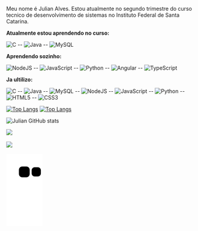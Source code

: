 Meu nome é Julian Alves. Estou atualmente no segundo trimestre do curso tecnico de desenvolvimento de sistemas no Instituto Federal de Santa Catarina.

**Atualmente estou aprendendo no curso:**

![C](https://img.shields.io/badge/c-%2300599C.svg?logo=c&logoColor=white) -- 
![Java](https://img.shields.io/badge/java-%23ED8B00.svg?logo=java&logoColor=white) -- 
![MySQL](https://img.shields.io/badge/mysql-%2300f.svg?logo=mysql&logoColor=white)


**Aprendendo sozinho:**

![NodeJS](https://img.shields.io/badge/node.js-6DA55F?logo=node.js&logoColor=white) -- 
![JavaScript](https://img.shields.io/badge/javascript-%23323330.svg?logo=javascript&logoColor=%23F7DF1E) -- 
![Python](https://img.shields.io/badge/python-3670A0?logo=python&logoColor=ffdd54) -- 
![Angular](https://img.shields.io/badge/angular-%23DD0031.svg?logo=angular&logoColor=white) -- 
![TypeScript](https://img.shields.io/badge/typescript-%23007ACC.svg?logo=typescript&logoColor=white)

**Ja ultilizo:**

![C](https://img.shields.io/badge/c-%2300599C.svg?logo=c&logoColor=white) -- 
![Java](https://img.shields.io/badge/java-%23ED8B00.svg?logo=java&logoColor=white) -- 
![MySQL](https://img.shields.io/badge/mysql-%2300f.svg?logo=mysql&logoColor=white) -- 
![NodeJS](https://img.shields.io/badge/node.js-6DA55F?logo=node.js&logoColor=white) -- 
![JavaScript](https://img.shields.io/badge/javascript-%23323330.svg?logo=javascript&logoColor=%23F7DF1E) -- 
![Python](https://img.shields.io/badge/python-3670A0?logo=python&logoColor=ffdd54) -- 
![HTML5](https://img.shields.io/badge/html5-%23E34F26.svg?logo=html5&logoColor=white) -- 
![CSS3](https://img.shields.io/badge/css3-%231572B6.svg?logo=css3&logoColor=white) 

[![Top Langs](https://github-readme-stats-sigma-five.vercel.app/api/top-langs/?username=JulianAlves006&layout=demo&theme=dracula&langs_count=20&count_private=true)](https://github.com/anuraghazra/github-readme-stats)                        [![Top Langs](https://github-readme-stats-sigma-five.vercel.app/api/top-langs/?username=JulianAlves006&layout=compact&theme=dracula&langs_count=20&count_private=true)](https://github.com/anuraghazra/github-readme-stats)

![Julian GitHub stats](https://github-readme-stats-sigma-five.vercel.app/api?username=JulianAlves006&show_icons=true&theme=dracula)


![](http://github-profile-summary-cards.vercel.app/api/cards/profile-details?username=JulianAlves006&theme=dracula)


     

![](http://github-profile-summary-cards.vercel.app/api/cards/productive-time?username=JulianAlves006&theme=dracula&utcOffset=8)

![Snake animation](https://github.com/rafaballerini/rafaballerini/blob/output/github-contribution-grid-snake.svg)
